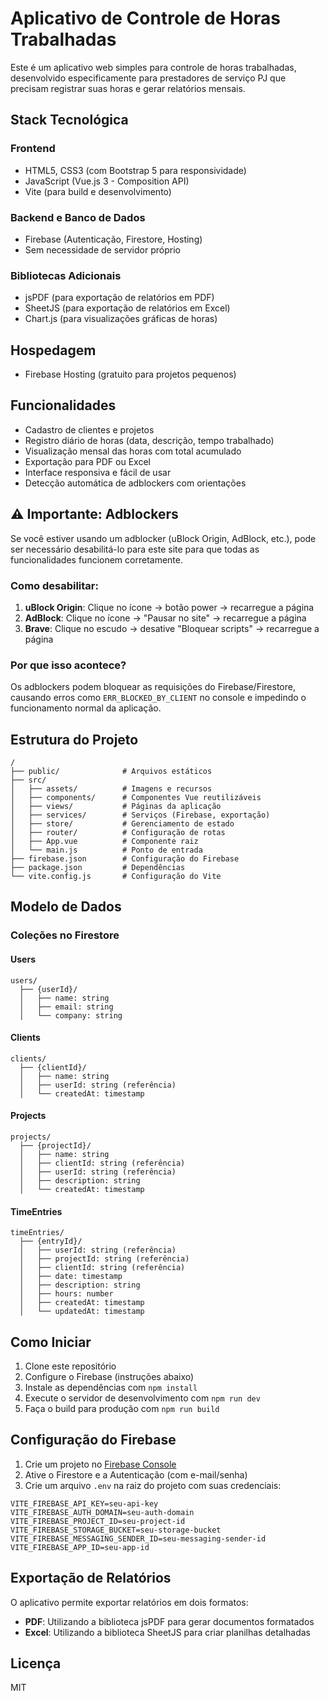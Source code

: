 # Aplicativo de Controle de Horas Trabalhadas

Este é um aplicativo web simples para controle de horas trabalhadas, desenvolvido especificamente para prestadores de serviço PJ que precisam registrar suas horas e gerar relatórios mensais.

## Stack Tecnológica

### Frontend
- HTML5, CSS3 (com Bootstrap 5 para responsividade)
- JavaScript (Vue.js 3 - Composition API)
- Vite (para build e desenvolvimento)

### Backend e Banco de Dados
- Firebase (Autenticação, Firestore, Hosting)
- Sem necessidade de servidor próprio

### Bibliotecas Adicionais
- jsPDF (para exportação de relatórios em PDF)
- SheetJS (para exportação de relatórios em Excel)
- Chart.js (para visualizações gráficas de horas)

## Hospedagem
- Firebase Hosting (gratuito para projetos pequenos)

## Funcionalidades

- Cadastro de clientes e projetos
- Registro diário de horas (data, descrição, tempo trabalhado)
- Visualização mensal das horas com total acumulado
- Exportação para PDF ou Excel
- Interface responsiva e fácil de usar
- Detecção automática de adblockers com orientações

## ⚠️ Importante: Adblockers

Se você estiver usando um adblocker (uBlock Origin, AdBlock, etc.), pode ser necessário desabilitá-lo para este site para que todas as funcionalidades funcionem corretamente.

### Como desabilitar:
1. **uBlock Origin**: Clique no ícone → botão power → recarregue a página
2. **AdBlock**: Clique no ícone → "Pausar no site" → recarregue a página
3. **Brave**: Clique no escudo → desative "Bloquear scripts" → recarregue a página

### Por que isso acontece?
Os adblockers podem bloquear as requisições do Firebase/Firestore, causando erros como `ERR_BLOCKED_BY_CLIENT` no console e impedindo o funcionamento normal da aplicação.

## Estrutura do Projeto

```
/
├── public/              # Arquivos estáticos
├── src/
│   ├── assets/          # Imagens e recursos
│   ├── components/      # Componentes Vue reutilizáveis
│   ├── views/           # Páginas da aplicação
│   ├── services/        # Serviços (Firebase, exportação)
│   ├── store/           # Gerenciamento de estado
│   ├── router/          # Configuração de rotas
│   ├── App.vue          # Componente raiz
│   └── main.js          # Ponto de entrada
├── firebase.json        # Configuração do Firebase
├── package.json         # Dependências
└── vite.config.js       # Configuração do Vite
```

## Modelo de Dados

### Coleções no Firestore

#### Users
```
users/
  ├── {userId}/
  │   ├── name: string
  │   ├── email: string
  │   └── company: string
```

#### Clients
```
clients/
  ├── {clientId}/
  │   ├── name: string
  │   ├── userId: string (referência)
  │   └── createdAt: timestamp
```

#### Projects
```
projects/
  ├── {projectId}/
  │   ├── name: string
  │   ├── clientId: string (referência)
  │   ├── userId: string (referência)
  │   ├── description: string
  │   └── createdAt: timestamp
```

#### TimeEntries
```
timeEntries/
  ├── {entryId}/
  │   ├── userId: string (referência)
  │   ├── projectId: string (referência)
  │   ├── clientId: string (referência)
  │   ├── date: timestamp
  │   ├── description: string
  │   ├── hours: number
  │   ├── createdAt: timestamp
  │   └── updatedAt: timestamp
```

## Como Iniciar

1. Clone este repositório
2. Configure o Firebase (instruções abaixo)
3. Instale as dependências com `npm install`
4. Execute o servidor de desenvolvimento com `npm run dev`
5. Faça o build para produção com `npm run build`

## Configuração do Firebase

1. Crie um projeto no [Firebase Console](https://console.firebase.google.com/)
2. Ative o Firestore e a Autenticação (com e-mail/senha)
3. Crie um arquivo `.env` na raiz do projeto com suas credenciais:

```
VITE_FIREBASE_API_KEY=seu-api-key
VITE_FIREBASE_AUTH_DOMAIN=seu-auth-domain
VITE_FIREBASE_PROJECT_ID=seu-project-id
VITE_FIREBASE_STORAGE_BUCKET=seu-storage-bucket
VITE_FIREBASE_MESSAGING_SENDER_ID=seu-messaging-sender-id
VITE_FIREBASE_APP_ID=seu-app-id
```

## Exportação de Relatórios

O aplicativo permite exportar relatórios em dois formatos:

- **PDF**: Utilizando a biblioteca jsPDF para gerar documentos formatados
- **Excel**: Utilizando a biblioteca SheetJS para criar planilhas detalhadas

## Licença

MIT